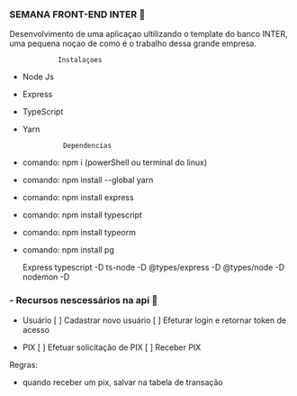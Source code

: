 ### SEMANA FRONT-END INTER :page_with_curl:

Desenvolvimento de uma aplicaçao ultilizando o template do banco INTER, uma pequena noçao de como é o trabalho dessa grande empresa.

                Instalaçoes

- Node Js
- Express
- TypeScript
- Yarn

                Dependencias

- comando: npm i (powerShell ou terminal do linux)
- comando: npm install --global  yarn
- comando: npm install express
- comando: npm install typescript
- comando: npm install typeorm
- comando: npm install pg

    Express
    typescript -D
    ts-node -D 
    @types/express -D
    @types/node -D
    nodemon -D

### - Recursos nescessários na api :electric_plug:

- Usuário
 [ ] Cadastrar novo usuário
 [ ] Efeturar login e retornar token de acesso

- PIX
 [ ] Efetuar solicitação de PIX
 [ ] Receber PIX
 
 Regras: 
  - quando receber um pix, salvar na tabela de transação